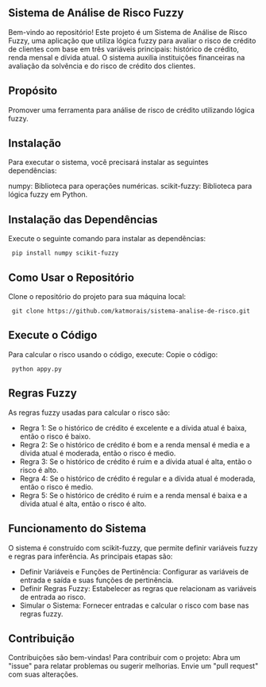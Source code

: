 ## Sistema de Análise de Risco Fuzzy

Bem-vindo ao repositório! Este projeto é um Sistema de Análise de Risco Fuzzy, uma aplicação que utiliza lógica fuzzy para avaliar o risco de crédito de clientes com base em três variáveis principais: histórico de crédito, renda mensal e dívida atual. O sistema auxilia instituições financeiras na avaliação da solvência e do risco de crédito dos clientes.

## Propósito

Promover uma ferramenta para análise de risco de crédito utilizando lógica fuzzy.

## Instalação

Para executar o sistema, você precisará instalar as seguintes dependências:

numpy: Biblioteca para operações numéricas.
scikit-fuzzy: Biblioteca para lógica fuzzy em Python.

## Instalação das Dependências

Execute o seguinte comando para instalar as dependências:
```
 pip install numpy scikit-fuzzy
```

## Como Usar o Repositório

Clone o repositório do projeto para sua máquina local:
```
 git clone https://github.com/katmorais/sistema-analise-de-risco.git
```

## Execute o Código

Para calcular o risco usando o código, execute:
Copie o código:
```
 python appy.py
```

## Regras Fuzzy

As regras fuzzy usadas para calcular o risco são:
- Regra 1: Se o histórico de crédito é excelente e a dívida atual é baixa, então o risco é baixo.
- Regra 2: Se o histórico de crédito é bom e a renda mensal é media e a dívida atual é moderada, então o risco é medio.
- Regra 3: Se o histórico de crédito é ruim e a dívida atual é alta, então o risco é alto.
- Regra 4: Se o histórico de crédito é regular e a dívida atual é moderada, então o risco é medio.
- Regra 5: Se o histórico de crédito é ruim e a renda mensal é baixa e a dívida atual é alta, então o risco é alto.

## Funcionamento do Sistema

O sistema é construído com scikit-fuzzy, que permite definir variáveis fuzzy e regras para inferência. As principais etapas são:
- Definir Variáveis e Funções de Pertinência: Configurar as variáveis de entrada e saída e suas funções de pertinência.
- Definir Regras Fuzzy: Estabelecer as regras que relacionam as variáveis de entrada ao risco.
- Simular o Sistema: Fornecer entradas e calcular o risco com base nas regras fuzzy.

## Contribuição

Contribuições são bem-vindas! Para contribuir com o projeto:
Abra um "issue" para relatar problemas ou sugerir melhorias.
Envie um "pull request" com suas alterações.